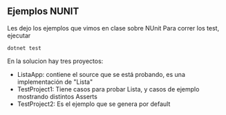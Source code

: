 ## Ejemplos NUNIT

Les dejo los ejemplos que vimos en clase sobre NUnit
Para correr los test, ejecutar 

```
dotnet test
```

En la solucion hay tres proyectos:
- ListaApp: contiene el source que se está probando, es una implementación de "Lista"
- TestProject1: Tiene casos para probar Lista, y casos de ejemplo mostrando distintos Asserts
- TestProject2: Es el ejemplo que se genera por default
